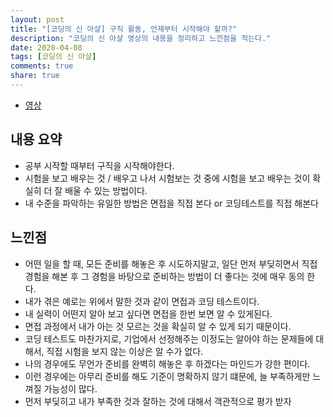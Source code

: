 ```yaml
---
layout: post
title: "[코딩의 신 아샬] 구직 활동, 언제부터 시작해야 할까?"
description: "코딩의 신 아샬 영상의 내용을 정리하고 느낀점을 적는다."
date: 2020-04-08
tags: [코딩의 신 아샬]
comments: true
share: true
---
```


-   [영상](https://www.youtube.com/watch?v=Pr3i1jfZZds&list=PLbdtsbZUwdeRVk-F-TgBYlvBzXfjIQO3o&index=118)

## 내용 요약

* 공부 시작할 때부터 구직을 시작해야한다.
* 시험을 보고 배우는 것 / 배우고 나서 시험보는 것 중에 시험을 보고 배우는 것이 확실히 더 잘 배울 수 있는 방법이다.
* 내 수준을 파악하는 유일한 방법은 면접을 직접 본다 or 코딩테스트를 직접 해본다

## 느낀점

* 어떤 일을 할 때, 모든 준비를 해놓은 후 시도하지말고, 일단 먼저 부딪히면서 직접 경험을 해본 후 그 경험을 바탕으로 준비하는 방법이 더 좋다는 것에 매우 동의 한다.
* 내가 겪은 예로는 위에서 말한 것과 같이 면접과 코딩 테스트이다. 
* 내 실력이 어떤지 알아 보고 싶다면 면접을 한번 보면 알 수 있게된다. 
* 면접 과정에서 내가 아는 것 모르는 것을 확실히 알 수 있게 되기 때문이다.
* 코딩 테스트도 마찬가지로, 기업에서 선정해주는 이정도는 알아야 하는 문제들에 대해서, 직접 시험을 보지 않는 이상은 알 수가 없다.
* 나의 경우에도 무언가 준비를 완벽히 해놓은 후 하겠다는 마인드가 강한 편이다.
* 이런 경우에는 아무리 준비를 해도 기준이 명확하지 않기 떄문에, 늘 부족하게만 느껴질 가능성이 많다.
* 먼저 부딪히고 내가 부족한 것과 잘하는 것에 대해서 객관적으로 평가 받자

